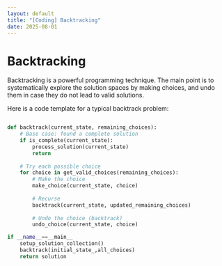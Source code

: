 ```yaml
---
layout: default
title: "[Coding] Backtracking"
date: 2025-08-01
---
```


# Backtracking

Backtracking is a powerful programming technique. The main point is to systematically explore the solution spaces by making choices, and undo them in case they do not lead to valid solutions. 

Here is a code template for a typical backtrack problem:

```python

def backtrack(current_state, remaining_choices):
    # Base case: found a complete solution
    if is_complete(current_state):
        process_solution(current_state)
        return
    
    # Try each possible choice
    for choice in get_valid_choices(remaining_choices):
        # Make the choice
        make_choice(current_state, choice)
        
        # Recurse
        backtrack(current_state, updated_remaining_choices)
        
        # Undo the choice (backtrack)
        undo_choice(current_state, choice)

if __name__==__main__
    setup_solution_collection()
    backtrack(initial_state_,all_choices)
    return solution
```
